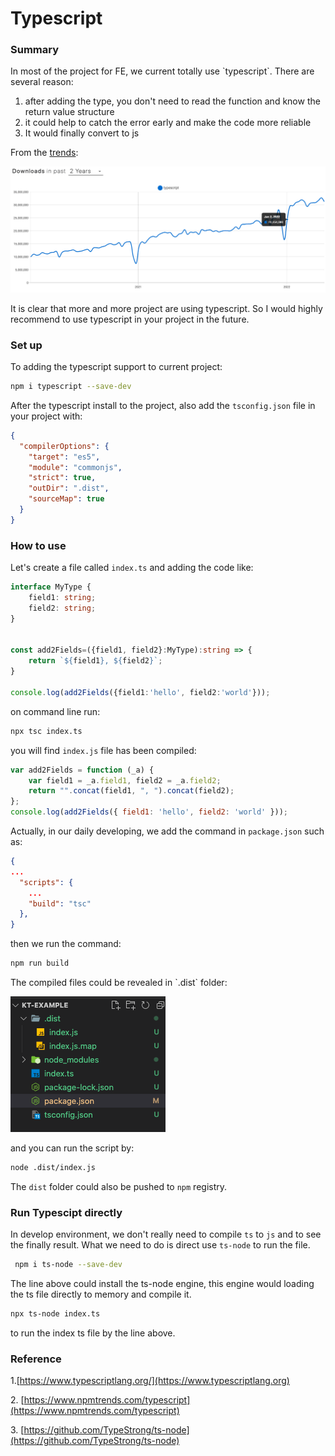 # Typescript

### Summary

In most of the project for FE, we current totally use \`typescript\`. There are several reason:

1. after adding the type, you don't need to read the function and know the return value structure
2. it could help to catch the error early and make the code more reliable
3. It would finally convert to js

From the [trends](https://www.npmtrends.com/typescript):

![](<../../.gitbook/assets/image (1).png>)

It is clear that more and more project are using typescript. So I would highly recommend to use typescript in your project in the future.



### Set up

To adding the typescript support to current project:

```bash
npm i typescript --save-dev
```

After the typescript install to the project, also add the `tsconfig.json` file in your project with:

```json
{
  "compilerOptions": {
    "target": "es5",
    "module": "commonjs",
    "strict": true,
    "outDir": ".dist",
    "sourceMap": true
  }
}
```

### How to use

Let's create a file called `index.ts`  and adding the code like:

```typescript
interface MyType {
    field1: string;
    field2: string;
}


const add2Fields=({field1, field2}:MyType):string => {
    return `${field1}, ${field2}`;
}

console.log(add2Fields({field1:'hello', field2:'world'}));
```

&#x20;on command line run:

```bash
npx tsc index.ts
```

you will find `index.js` file has been compiled:

```javascript
var add2Fields = function (_a) {
    var field1 = _a.field1, field2 = _a.field2;
    return "".concat(field1, ", ").concat(field2);
};
console.log(add2Fields({ field1: 'hello', field2: 'world' }));
```

Actually, in our daily developing, we add the command in `package.json`  such as:

```json
{
...
  "scripts": {
    ...
    "build": "tsc"
  },
}
```

then we run the command:

```bash
npm run build
```

The compiled files could be revealed in \`.dist\` folder:

![](../../.gitbook/assets/image.png)

and you can run the script by:

```bash
node .dist/index.js
```

The `dist` folder could also be pushed to `npm` registry.



### Run Typescipt directly

In develop environment, we don't really need to compile `ts` to `js` and to see the finally result. What we need to do is direct use `ts-node`  to run the file.

```bash
 npm i ts-node --save-dev
```

The line above could install the ts-node engine, this engine would loading the ts file directly to memory and compile it.

```bash
npx ts-node index.ts
```

to run the index ts file by the line above.

### Reference

1.[https://www.typescriptlang.org/](https://www.typescriptlang.org)

2\. [https://www.npmtrends.com/typescript](https://www.npmtrends.com/typescript)

3\. [https://github.com/TypeStrong/ts-node](https://github.com/TypeStrong/ts-node)



